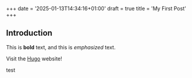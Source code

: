 +++
date = '2025-01-13T14:34:16+01:00'
draft = true
title = 'My First Post'
+++


## Introduction

This is **bold** text, and this is *emphasized* text.

Visit the [Hugo](https://gohugo.io) website!

test
